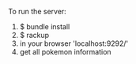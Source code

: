 To run the server:
1. $ bundle install
2. $ rackup
3. in your browser 'localhost:9292/'
4. get all pokemon information
